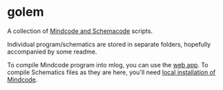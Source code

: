# golem

A collection of [Mindcode and Schemacode](https://github.com/cardillan/mindcode/tree/devel) scripts.

Individual program/schematics are stored in separate folders, hopefully accompanied by some readme.

To compile Mindcode program into mlog, you can use the [web app](http://mindcode.herokuapp.com/). To compile Schematics files as they are here, you'll need [local installation of Mindcode](https://github.com/cardillan/mindcode/blob/devel/doc/syntax/TOOLS-IDE-INTEGRATION.markdown). 
